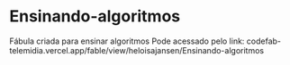 # Ensinando-algoritmos
Fábula criada para ensinar algoritmos 
Pode acessado pelo link: codefab-telemidia.vercel.app/fable/view/heloisajansen/Ensinando-algoritmos
